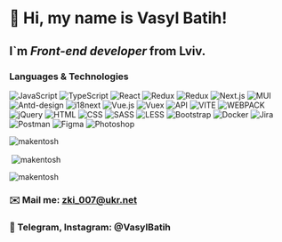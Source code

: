 # 👋 Hi, my name is **Vasyl Batih**!

## I`m *Front-end developer* from Lviv.

### Languages & Technologies
![JavaScript](https://img.shields.io/badge/-JavaScript-090909?style=for-the-badge&logo=JavaScript)
![TypeScript](https://img.shields.io/badge/-TypeScript-090909?style=for-the-badge&logo=TypeScript)
![React](https://img.shields.io/badge/-React-090909?style=for-the-badge&logo=React)
![Redux](https://img.shields.io/badge/-Redux-090909?style=for-the-badge&logo=Redux)
![Redux](https://img.shields.io/badge/-Redux_toolkit-090909?style=for-the-badge&logo=Redux)
![Next.js](https://img.shields.io/badge/-next.js-090909?style=for-the-badge&logo=nextdotjs)
![MUI](https://img.shields.io/badge/-MUI-090909?style=for-the-badge&logo=MUI)
![Antd-design](https://img.shields.io/badge/-AntDesign-090909?style=for-the-badge&logo=antdesign)
![i18next](https://img.shields.io/badge/-i18next-090909?style=for-the-badge&logo=i18next)
![Vue.js](https://img.shields.io/badge/-Vue-090909?style=for-the-badge&logo=Vue.js)
![Vuex](https://img.shields.io/badge/-Vuex-090909?style=for-the-badge&logo=Vue.js)
![API](https://img.shields.io/badge/-REST&#032;API-090909?style=for-the-badge)
![VITE](https://img.shields.io/badge/-VITE-090909?style=for-the-badge&logo=VITE)
![WEBPACK](https://img.shields.io/badge/-WEBPACK-090909?style=for-the-badge&logo=WEBPACK)
![jQuery](https://img.shields.io/badge/-jQuery-090909?style=for-the-badge&logo=jQuery)
![HTML](https://img.shields.io/badge/-HTML-090909?style=for-the-badge&logo=html5)
![CSS](https://img.shields.io/badge/-CSS-090909?style=for-the-badge&logo=css3)
![SASS](https://img.shields.io/badge/-SASS/SCSS-090909?style=for-the-badge&logo=sass)
![LESS](https://img.shields.io/badge/-LESS-090909?style=for-the-badge&logo=less)
![Bootstrap](https://img.shields.io/badge/-Bootstrap-090909?style=for-the-badge&logo=Bootstrap)
![Docker](https://img.shields.io/badge/-docker-090909?style=for-the-badge&logo=docker)
![Jira](https://img.shields.io/badge/-JIRA-090909?style=for-the-badge&logo=jira)
![Postman](https://img.shields.io/badge/-POSTMAN-090909?style=for-the-badge&logo=postman)
![Figma](https://img.shields.io/badge/-Figma-090909?style=for-the-badge&logo=Figma)
![Photoshop](https://img.shields.io/badge/-photoshop-090909?style=for-the-badge&logo=adobe-photoshop)

<p><img align="center" src="https://readme-stats.clckblog.space/api/top-langs?username=makentosh&show_icons=true&locale=en&layout=compact" alt="makentosh" /></p>

<p>&nbsp;<img align="center" src="https://readme-stats.clckblog.space/api?username=makentosh&show_icons=true&locale=en" alt="makentosh" /></p>

<p><img align="center" src="https://github-readme-streak-stats.herokuapp.com/?user=makentosh&" alt="makentosh" /></p>

### ✉️ Mail me: zki_007@ukr.net
### 📲 Telegram, Instagram: @VasylBatih
